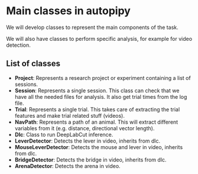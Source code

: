 # Main classes in autopipy

We will develop classes to represent the main components of the task.

We will also have classes to perform specific analysis, for example for video detection.

## List of classes

* **Project**: Represents a research project or experiment containing a list of sessions.
* **Session**: Represents a single session. This class can check that we have all the needed files for analysis. It also get trial times from the log file.
* **Trial**: Represents a single trial. This takes care of extracting the trial features and make trial related stuff (videos).
* **NavPath**: Represents a path of an animal. This will extract different variables from it (e.g. distance, directional vector length).
* **Dlc**: Class to run DeepLabCut inference.
* **LeverDetector**: Detects the lever in video, inherits from dlc.
* **MouseLeverDetector**: Detects the mouse and lever in video, inherits from dlc.
* **BridgeDetector**: Detects the bridge in video, inherits from dlc.
* **ArenaDetector**: Detects the arena in video.
